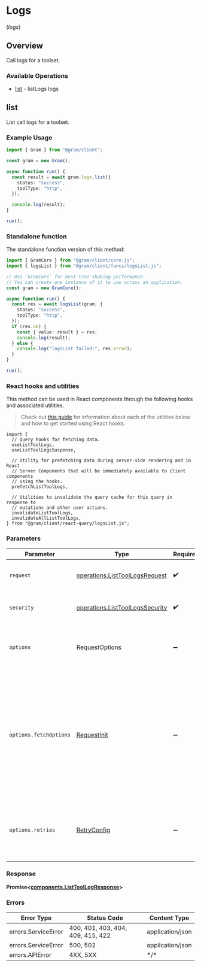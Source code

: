 # Logs
(*logs*)

## Overview

Call logs for a toolset.

### Available Operations

* [list](#list) - listLogs logs

## list

List call logs for a toolset.

### Example Usage

<!-- UsageSnippet language="typescript" operationID="listToolLogs" method="get" path="/rpc/logs.list" -->
```typescript
import { Gram } from "@gram/client";

const gram = new Gram();

async function run() {
  const result = await gram.logs.list({
    status: "success",
    toolType: "http",
  });

  console.log(result);
}

run();
```

### Standalone function

The standalone function version of this method:

```typescript
import { GramCore } from "@gram/client/core.js";
import { logsList } from "@gram/client/funcs/logsList.js";

// Use `GramCore` for best tree-shaking performance.
// You can create one instance of it to use across an application.
const gram = new GramCore();

async function run() {
  const res = await logsList(gram, {
    status: "success",
    toolType: "http",
  });
  if (res.ok) {
    const { value: result } = res;
    console.log(result);
  } else {
    console.log("logsList failed:", res.error);
  }
}

run();
```

### React hooks and utilities

This method can be used in React components through the following hooks and
associated utilities.

> Check out [this guide][hook-guide] for information about each of the utilities
> below and how to get started using React hooks.

[hook-guide]: ../../../REACT_QUERY.md

```tsx
import {
  // Query hooks for fetching data.
  useListToolLogs,
  useListToolLogsSuspense,

  // Utility for prefetching data during server-side rendering and in React
  // Server Components that will be immediately available to client components
  // using the hooks.
  prefetchListToolLogs,
  
  // Utilities to invalidate the query cache for this query in response to
  // mutations and other user actions.
  invalidateListToolLogs,
  invalidateAllListToolLogs,
} from "@gram/client/react-query/logsList.js";
```

### Parameters

| Parameter                                                                                                                                                                      | Type                                                                                                                                                                           | Required                                                                                                                                                                       | Description                                                                                                                                                                    |
| ------------------------------------------------------------------------------------------------------------------------------------------------------------------------------ | ------------------------------------------------------------------------------------------------------------------------------------------------------------------------------ | ------------------------------------------------------------------------------------------------------------------------------------------------------------------------------ | ------------------------------------------------------------------------------------------------------------------------------------------------------------------------------ |
| `request`                                                                                                                                                                      | [operations.ListToolLogsRequest](../../models/operations/listtoollogsrequest.md)                                                                                               | :heavy_check_mark:                                                                                                                                                             | The request object to use for the request.                                                                                                                                     |
| `security`                                                                                                                                                                     | [operations.ListToolLogsSecurity](../../models/operations/listtoollogssecurity.md)                                                                                             | :heavy_check_mark:                                                                                                                                                             | The security requirements to use for the request.                                                                                                                              |
| `options`                                                                                                                                                                      | RequestOptions                                                                                                                                                                 | :heavy_minus_sign:                                                                                                                                                             | Used to set various options for making HTTP requests.                                                                                                                          |
| `options.fetchOptions`                                                                                                                                                         | [RequestInit](https://developer.mozilla.org/en-US/docs/Web/API/Request/Request#options)                                                                                        | :heavy_minus_sign:                                                                                                                                                             | Options that are passed to the underlying HTTP request. This can be used to inject extra headers for examples. All `Request` options, except `method` and `body`, are allowed. |
| `options.retries`                                                                                                                                                              | [RetryConfig](../../lib/utils/retryconfig.md)                                                                                                                                  | :heavy_minus_sign:                                                                                                                                                             | Enables retrying HTTP requests under certain failure conditions.                                                                                                               |

### Response

**Promise\<[components.ListToolLogResponse](../../models/components/listtoollogresponse.md)\>**

### Errors

| Error Type                        | Status Code                       | Content Type                      |
| --------------------------------- | --------------------------------- | --------------------------------- |
| errors.ServiceError               | 400, 401, 403, 404, 409, 415, 422 | application/json                  |
| errors.ServiceError               | 500, 502                          | application/json                  |
| errors.APIError                   | 4XX, 5XX                          | \*/\*                             |